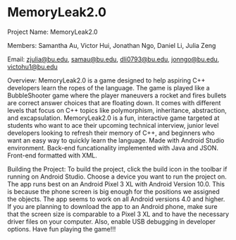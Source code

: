 # MemoryLeak2.0

Project Name: MemoryLeak2.0 

Members: Samantha Au, Victor Hui, Jonathan Ngo, Daniel Li, Julia Zeng

Email: zjulia@bu.edu, samau@bu.edu, dli0793@bu.edu, jonngo@bu.edu, victohu1@bu.edu

Overview: 
MemoryLeak2.0 is a game designed to help aspiring C++ developers learn the ropes of the language. The game is played like a BubbleShooter game where the player maneuvers a rocket and fires bullets are correct answer choices that are floating down. It comes with different levels that focus on C++ topics like polymorphism, inheritance, abstraction, and excapsulation. MemoryLeak2.0 is a fun, interactive game targeted at students who want to ace their upcoming technical interview, junior level developers looking to refresh their memory of C++, and beginners who want an easy way to quickly learn the language. Made with Android Studio environment. Back-end funcationality implemented with Java and JSON. Front-end formatted with XML. 


Building the Project:
To build the project, click the build icon in the toolbar if running on Android Studio. Choose a device you want to run the project on. The app runs best on an Android Pixel 3 XL with Android Version 10.0. This is because the phone screen is big enough for the positions we assigned the objects. The app seems to work on all Android versions 4.0 and higher. If you are planning to download the app to an Android phone, make sure that the screen size is comparable to a Pixel 3 XL and to have the necessary driver files on your computer. Also, enable USB debugging in developer options. Have fun playing the game!!!
